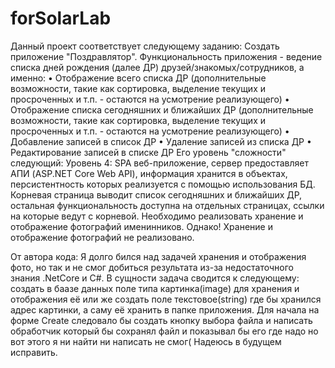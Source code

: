 # forSolarLab
 Данный проект соответствует следующему заданию:
 Создать приложение "Поздравлятор". Функциональность приложения - ведение списка дней рождения (далее ДР) друзей/знакомых/сотрудников, а именно:
• Отображение всего списка ДР (дополнительные возможности, такие как сортировка, выделение текущих и просроченных и т.п. - остаются на усмотрение реализующего)
• Отображение списка сегодняшних и ближайших ДР (дополнительные возможности, такие как сортировка, выделение текущих и просроченных и т.п. - остаются на усмотрение реализующего)
• Добавление записей в список ДР
• Удаление записей из списка ДР
• Редактирование записей в списке ДР
Его уровень "сложности" следующий:
Уровень 4: SPA веб-приложение, сервер предоставляет АПИ (ASP.NET Core Web API), информация хранится в объектах, персистентность которых реализуется с помощью использования БД. Корневая страница выводит список сегодняшних и ближайших ДР, остальная функциональность доступна на отдельных страницах, ссылки на которые ведут с корневой. Необходимо реализовать хранение и отображение фотографий именинников.
Однако! Хранение и отображение фотографий не реализовано.

От автора кода: Я долго бился над задачей хранения и отображения фото, но так и не смог добиться результата из-за недостаточного знания .NetCore и С#. В сущности задача сводится к 
следующему: создать в баазе данных поле типа картинка(image) для хранения и отображения её или же создать поле текстовое(string) где бы хранился адрес картинки, а саму её хранить в папке приложения. Для начала на форме Create следовало бы создать кнопку выбора файла и написать обработчик который бы сохранял файл и показывал бы его где надо но вот этого я ни найти ни написать не смог( Надеюсь в будущем исправить.
